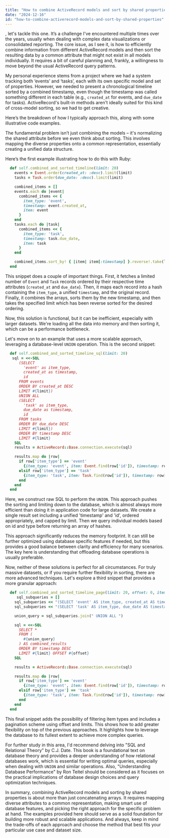 ```yaml
---
title: "How to combine ActiveRecord models and sort by shared properties?"
date: "2024-12-16"
id: "how-to-combine-activerecord-models-and-sort-by-shared-properties"
---
```


, let's tackle this one. It’s a challenge I've encountered multiple times over the years, usually when dealing with complex data visualizations or consolidated reporting. The core issue, as I see it, is how to efficiently combine information from different ActiveRecord models and then sort the resulting data by a common attribute that might not exist in all models individually. It requires a bit of careful planning and, frankly, a willingness to move beyond the usual ActiveRecord query patterns.

My personal experience stems from a project where we had a system tracking both ‘events’ and ‘tasks’, each with its own specific model and set of properties. However, we needed to present a chronological timeline sorted by a combined timestamp, even though the timestamp was called something different in each table (e.g., `created_at` for events, and `due_date` for tasks). ActiveRecord's built-in methods aren't ideally suited for this kind of cross-model sorting, so we had to get creative.

Here’s the breakdown of how I typically approach this, along with some illustrative code examples.

The fundamental problem isn’t just combining the models – it's normalizing the shared attribute before we even think about sorting. This involves mapping the diverse properties onto a common representation, essentially creating a unified data structure.

Here’s the first example illustrating how to do this with Ruby:

```ruby
  def self.combined_and_sorted_timeline(limit: 20)
    events = Event.order(created_at: :desc).limit(limit)
    tasks = Task.order(due_date: :desc).limit(limit)

    combined_items = []
    events.each do |event|
      combined_items << {
        item_type: 'event',
        timestamp: event.created_at,
        item: event
      }
    end
    tasks.each do |task|
      combined_items << {
        item_type: 'task',
        timestamp: task.due_date,
        item: task
      }
    end

    combined_items.sort_by! { |item| item[:timestamp] }.reverse!.take(limit)
  end
```

This snippet does a couple of important things. First, it fetches a limited number of `Event` and `Task` records ordered by their respective time attributes (`created_at` and `due_date`). Then, it maps each record into a hash containing the `item_type`, a unified `timestamp`, and the original record. Finally, it combines the arrays, sorts them by the new timestamp, and then takes the specified limit which has been reverse sorted for the desired ordering.

Now, this solution is functional, but it can be inefficient, especially with larger datasets. We're loading all the data into memory and then sorting it, which can be a performance bottleneck.

Let's move on to an example that uses a more scalable approach, leveraging a database-level `UNION` operation. This is the second snippet:

```ruby
  def self.combined_and_sorted_timeline_sql(limit: 20)
   sql = <<-SQL
      (SELECT
        'event' as item_type,
        created_at as timestamp,
        id
      FROM events
      ORDER BY created_at DESC
      LIMIT #{limit})
      UNION ALL
      (SELECT
        'task' as item_type,
        due_date as timestamp,
        id
      FROM tasks
      ORDER BY due_date DESC
      LIMIT #{limit})
      ORDER BY timestamp DESC
      LIMIT #{limit}
    SQL
    results = ActiveRecord::Base.connection.execute(sql)

    results.map do |row|
      if row['item_type'] == 'event'
        {item_type: 'event', item: Event.find(row['id']), timestamp: row['timestamp']}
      elsif row['item_type'] == 'task'
        {item_type: 'task', item: Task.find(row['id']), timestamp: row['timestamp']}
      end
    end
  end
```

Here, we construct raw SQL to perform the `UNION`. This approach pushes the sorting and limiting down to the database, which is almost always more efficient than doing it in application code for large datasets. We create a single result set including a unified 'timestamp' and 'id', ordered appropriately, and capped by limit. Then we query individual models based on id and type before returning an array of hashes.

This approach significantly reduces the memory footprint. It can still be further optimized using database specific features if needed, but this provides a good balance between clarity and efficiency for many scenarios. The key here is understanding that offloading database operations is usually preferable.

Now, neither of these solutions is perfect for all circumstances. For truly massive datasets, or if you require further flexibility in sorting, there are more advanced techniques. Let's explore a third snippet that provides a more granular approach:

```ruby
  def self.combined_and_sorted_timeline_page(limit: 20, offset: 0, item_type_filter: nil)
     sql_subqueries = []
    sql_subqueries << "(SELECT 'event' AS item_type, created_at AS timestamp, id FROM events ORDER BY created_at DESC LIMIT #{limit})" unless item_type_filter == 'task'
    sql_subqueries << "(SELECT 'task' AS item_type, due_date AS timestamp, id FROM tasks ORDER BY due_date DESC LIMIT #{limit})" unless item_type_filter == 'event'

    union_query = sql_subqueries.join(" UNION ALL ")

    sql = <<-SQL
      SELECT *
      FROM (
        #{union_query}
      ) AS combined_results
      ORDER BY timestamp DESC
      LIMIT #{limit} OFFSET #{offset}
    SQL

    results = ActiveRecord::Base.connection.execute(sql)

    results.map do |row|
      if row['item_type'] == 'event'
        {item_type: 'event', item: Event.find(row['id']), timestamp: row['timestamp']}
      elsif row['item_type'] == 'task'
        {item_type: 'task', item: Task.find(row['id']), timestamp: row['timestamp']}
      end
    end
  end
```

This final snippet adds the possibility of filtering item types and includes a pagination scheme using offset and limits. This shows how to add greater flexibility on top of the previous approaches. It highlights how to leverage the database to its fullest extent to achieve more complex queries.

For further study in this area, I'd recommend delving into "SQL and Relational Theory" by C.J. Date. This book is a foundational text on database theory and provides a deeper understanding of how relational databases work, which is essential for writing optimal queries, especially when dealing with `UNION` and similar operations. Also, "Understanding Database Performance" by Ron Teitel should be considered as it focuses on the practical implications of database design choices and query optimization techniques.

In summary, combining ActiveRecord models and sorting by shared properties is about more than just concatenating arrays. It requires mapping diverse attributes to a common representation, making smart use of database features, and picking the right approach for the specific problem at hand. The examples provided here should serve as a solid foundation for building more robust and scalable applications. And always, keep in mind the trade-offs of each approach and choose the method that best fits your particular use case and dataset size.
